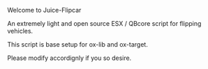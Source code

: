 Welcome to Juice-Flipcar

An extremely light and open source ESX / QBcore script for flipping vehicles.

This script is base setup for ox-lib and ox-target. 

Please modify accordignly if you so desire.